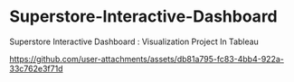 # Superstore-Interactive-Dashboard
Superstore Interactive Dashboard : Visualization Project In Tableau 


https://github.com/user-attachments/assets/db81a795-fc83-4bb4-922a-33c762e3f71d

